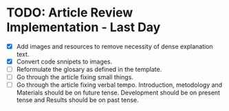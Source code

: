 # TODO: Article Review Implementation - Last Day

- [x] Add images and resources to remove necessity of dense explanation text.
- [x] Convert code snnipets to images.
- [ ] Reformulate the glosary as defined in the template.
- [ ] Go through the article fixing small things.
- [ ] Go through the article fixing verbal tempo. Introduction, metodology and Materials should be on future tense. Development should be on present tense and Results should be on past tense.
